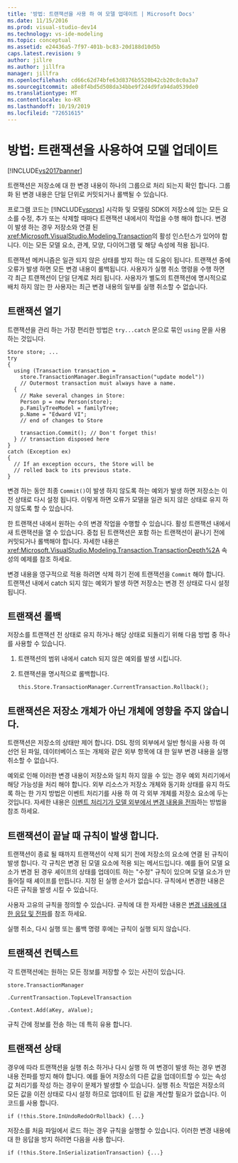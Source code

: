 ```yaml
---
title: '방법: 트랜잭션을 사용 하 여 모델 업데이트 | Microsoft Docs'
ms.date: 11/15/2016
ms.prod: visual-studio-dev14
ms.technology: vs-ide-modeling
ms.topic: conceptual
ms.assetid: e24436a5-7f97-401b-bc83-20d188d10d5b
caps.latest.revision: 9
author: jillre
ms.author: jillfra
manager: jillfra
ms.openlocfilehash: cd66c62d74bfe63d8376b5520b42cb20c8c0a3a7
ms.sourcegitcommit: a8e8f4bd5d508da34bbe9f2d4d9fa94da0539de0
ms.translationtype: MT
ms.contentlocale: ko-KR
ms.lasthandoff: 10/19/2019
ms.locfileid: "72651615"
---
```

# <a name="how-to-use-transactions-to-update-the-model"></a>방법: 트랜잭션을 사용하여 모델 업데이트
[!INCLUDE[vs2017banner](../includes/vs2017banner.md)]

트랜잭션은 저장소에 대 한 변경 내용이 하나의 그룹으로 처리 되는지 확인 합니다. 그룹화 된 변경 내용은 단일 단위로 커밋되거나 롤백될 수 있습니다.

 프로그램 코드는 [!INCLUDE[vsprvs](../includes/vsprvs-md.md)] 시각화 및 모델링 SDK의 저장소에 있는 모든 요소를 수정, 추가 또는 삭제할 때마다 트랜잭션 내에서이 작업을 수행 해야 합니다. 변경이 발생 하는 경우 저장소와 연결 된 <xref:Microsoft.VisualStudio.Modeling.Transaction>의 활성 인스턴스가 있어야 합니다. 이는 모든 모델 요소, 관계, 모양, 다이어그램 및 해당 속성에 적용 됩니다.

 트랜잭션 메커니즘은 일관 되지 않은 상태를 방지 하는 데 도움이 됩니다. 트랜잭션 중에 오류가 발생 하면 모든 변경 내용이 롤백됩니다. 사용자가 실행 취소 명령을 수행 하면 각 최근 트랜잭션이 단일 단계로 처리 됩니다. 사용자가 별도의 트랜잭션에 명시적으로 배치 하지 않는 한 사용자는 최근 변경 내용의 일부를 실행 취소할 수 없습니다.

## <a name="opening-a-transaction"></a>트랜잭션 열기
 트랜잭션을 관리 하는 가장 편리한 방법은 `try...catch` 문으로 묶인 `using` 문을 사용 하는 것입니다.

```
Store store; ...
try
{
  using (Transaction transaction =
    store.TransactionManager.BeginTransaction("update model"))
    // Outermost transaction must always have a name.
  {
    // Make several changes in Store:
    Person p = new Person(store);
    p.FamilyTreeModel = familyTree;
    p.Name = "Edward VI";
    // end of changes to Store

    transaction.Commit(); // Don't forget this!
  } // transaction disposed here
}
catch (Exception ex)
{
  // If an exception occurs, the Store will be
  // rolled back to its previous state.
}
```

 변경 하는 동안 최종 `Commit()`이 발생 하지 않도록 하는 예외가 발생 하면 저장소는 이전 상태로 다시 설정 됩니다. 이렇게 하면 오류가 모델을 일관 되지 않은 상태로 유지 하지 않도록 할 수 있습니다.

 한 트랜잭션 내에서 원하는 수의 변경 작업을 수행할 수 있습니다. 활성 트랜잭션 내에서 새 트랜잭션을 열 수 있습니다. 중첩 된 트랜잭션은 포함 하는 트랜잭션이 끝나기 전에 커밋되거나 롤백해야 합니다. 자세한 내용은 <xref:Microsoft.VisualStudio.Modeling.Transaction.TransactionDepth%2A> 속성의 예제를 참조 하세요.

 변경 내용을 영구적으로 적용 하려면 삭제 하기 전에 트랜잭션을 `Commit` 해야 합니다. 트랜잭션 내에서 catch 되지 않는 예외가 발생 하면 저장소는 변경 전 상태로 다시 설정 됩니다.

## <a name="rolling-back-a-transaction"></a>트랜잭션 롤백
 저장소를 트랜잭션 전 상태로 유지 하거나 해당 상태로 되돌리기 위해 다음 방법 중 하나를 사용할 수 있습니다.

1. 트랜잭션의 범위 내에서 catch 되지 않은 예외를 발생 시킵니다.

2. 트랜잭션을 명시적으로 롤백합니다.

    ```
    this.Store.TransactionManager.CurrentTransaction.Rollback();
    ```

## <a name="transactions-do-not-affect-non-store-objects"></a>트랜잭션은 저장소 개체가 아닌 개체에 영향을 주지 않습니다.
 트랜잭션은 저장소의 상태만 제어 합니다. DSL 정의 외부에서 일반 형식을 사용 하 여 선언 된 파일, 데이터베이스 또는 개체와 같은 외부 항목에 대 한 일부 변경 내용을 실행 취소할 수 없습니다.

 예외로 인해 이러한 변경 내용이 저장소와 일치 하지 않을 수 있는 경우 예외 처리기에서 해당 가능성을 처리 해야 합니다. 외부 리소스가 저장소 개체와 동기화 상태를 유지 하도록 하는 한 가지 방법은 이벤트 처리기를 사용 하 여 각 외부 개체를 저장소 요소에 두는 것입니다. 자세한 내용은 [이벤트 처리기가 모델 외부에서 변경 내용을 전파](../modeling/event-handlers-propagate-changes-outside-the-model.md)하는 방법을 참조 하세요.

## <a name="rules-fire-at-the-end-of-a-transaction"></a>트랜잭션이 끝날 때 규칙이 발생 합니다.
 트랜잭션이 종료 될 때까지 트랜잭션이 삭제 되기 전에 저장소의 요소에 연결 된 규칙이 발생 합니다. 각 규칙은 변경 된 모델 요소에 적용 되는 메서드입니다. 예를 들어 모델 요소가 변경 된 경우 셰이프의 상태를 업데이트 하는 "수정" 규칙이 있으며 모델 요소가 만들어질 때 셰이프를 만듭니다. 지정 된 실행 순서가 없습니다. 규칙에서 변경한 내용은 다른 규칙을 발생 시킬 수 있습니다.

 사용자 고유의 규칙을 정의할 수 있습니다. 규칙에 대 한 자세한 내용은 [변경 내용에 대 한 응답 및 전파](../modeling/responding-to-and-propagating-changes.md)를 참조 하세요.

 실행 취소, 다시 실행 또는 롤백 명령 후에는 규칙이 실행 되지 않습니다.

## <a name="transaction-context"></a>트랜잭션 컨텍스트
 각 트랜잭션에는 원하는 모든 정보를 저장할 수 있는 사전이 있습니다.

 `store.TransactionManager`

 `.CurrentTransaction.TopLevelTransaction`

 `.Context.Add(aKey, aValue);`

 규칙 간에 정보를 전송 하는 데 특히 유용 합니다.

## <a name="transaction-state"></a>트랜잭션 상태
 경우에 따라 트랜잭션을 실행 취소 하거나 다시 실행 하 여 변경이 발생 하는 경우 변경 내용 전파를 방지 해야 합니다. 예를 들어 저장소의 다른 값을 업데이트할 수 있는 속성 값 처리기를 작성 하는 경우이 문제가 발생할 수 있습니다. 실행 취소 작업은 저장소의 모든 값을 이전 상태로 다시 설정 하므로 업데이트 된 값을 계산할 필요가 없습니다. 이 코드를 사용 합니다.

```
if (!this.Store.InUndoRedoOrRollback) {...}
```

 저장소를 처음 파일에서 로드 하는 경우 규칙을 실행할 수 있습니다. 이러한 변경 내용에 대 한 응답을 방지 하려면 다음을 사용 합니다.

```
if (!this.Store.InSerializationTransaction) {...}

```
